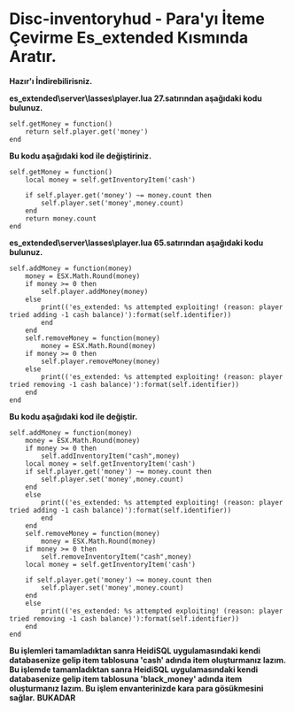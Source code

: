 # Disc-inventoryhud - Para'yı İteme Çevirme Es_extended Kısmında Aratır.

**Hazır'ı İndirebilirisniz.**

**es_extended\server\lasses\player.lua 27.satırından aşağıdaki kodu bulunuz.**
```
self.getMoney = function()
    return self.player.get('money')
end
```
**Bu kodu aşağıdaki kod ile değiştiriniz.**
```
self.getMoney = function()
    local money = self.getInventoryItem('cash')
    
    if self.player.get('money') ~= money.count then
        self.player.set('money',money.count)
    end
    return money.count
end
```

**es_extended\server\lasses\player.lua 65.satırından aşağıdaki kodu bulunuz.**
```
self.addMoney = function(money)
    money = ESX.Math.Round(money)
    if money >= 0 then
        self.player.addMoney(money)
    else
        print(('es_extended: %s attempted exploiting! (reason: player tried adding -1 cash balance)'):format(self.identifier))
        end
    end
    self.removeMoney = function(money)
        money = ESX.Math.Round(money)
    if money >= 0 then
        self.player.removeMoney(money)
    else
        print(('es_extended: %s attempted exploiting! (reason: player tried removing -1 cash balance)'):format(self.identifier))
    end
end
```
**Bu kodu aşağıdaki kod ile değiştir.**
```
self.addMoney = function(money)
    money = ESX.Math.Round(money)
    if money >= 0 then
        self.addInventoryItem("cash",money)
    local money = self.getInventoryItem('cash')
    if self.player.get('money') ~= money.count then
        self.player.set('money',money.count)
    end
    else
        print(('es_extended: %s attempted exploiting! (reason: player tried adding -1 cash balance)'):format(self.identifier))
        end
    end
    self.removeMoney = function(money)
        money = ESX.Math.Round(money)
    if money >= 0 then
        self.removeInventoryItem("cash",money)
    local money = self.getInventoryItem('cash')
    
    if self.player.get('money') ~= money.count then
        self.player.set('money',money.count)
    end
    else
        print(('es_extended: %s attempted exploiting! (reason: player tried removing -1 cash balance)'):format(self.identifier))
    end
end
```
**Bu işlemleri tamamladıktan sanra HeidiSQL uygulamasındaki kendi databasenize gelip item tablosuna 'cash' adında item oluşturmanız lazım.**
**Bu işlemde tamamladıktan sanra HeidiSQL uygulamasındaki kendi databasenize gelip item tablosuna 'black_money' adında item oluşturmanız lazım.
Bu işlem envanterinizde kara para gösükmesini sağlar.**
**BUKADAR**
